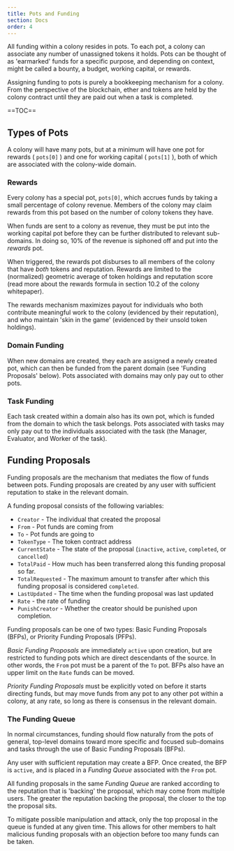 ```yaml
---
title: Pots and Funding
section: Docs
order: 4
---
```

All funding within a colony resides in pots. To each pot, a colony can associate any number of unassigned tokens it holds. Pots can be thought of as 'earmarked' funds for a specific purpose, and depending on context, might be called a bounty, a budget, working capital, or rewards.

Assigning funding to pots is purely a bookkeeping mechanism for a colony. From the perspective of the blockchain, ether and tokens are held by the colony contract until they are paid out when a task is completed.

==TOC==

## Types of Pots
A colony will have many pots, but at a minimum will have one pot for rewards ( `pots[0]` ) and one for working capital ( `pots[1]` ), both of which are associated with the colony-wide domain.

### Rewards
Every colony has a special pot, `pots[0]`, which accrues funds by taking a small percentage of colony revenue. Members of the colony may claim rewards from this pot based on the number of colony tokens they have.

When funds are sent to a colony as revenue, they must be put into the working capital pot before they can be further distributed to relevant sub-domains. In doing so, 10% of the revenue is siphoned off and put into the _rewards_ pot.

When triggered, the rewards pot disburses to all members of the colony that have *both* tokens and reputation. Rewards are limited to the (normalized) geometric average of token holdings and reputation score (read more about the rewards formula in section 10.2 of the colony whitepaper).

The rewards mechanism maximizes payout for individuals who both contribute meaningful work to the colony (evidenced by their reputation), and who maintain 'skin in the game' (evidenced by their unsold token holdings).

### Domain Funding
When new domains are created, they each are assigned a newly created pot, which can then be funded from the parent domain (see 'Funding Proposals' below). Pots associated with domains may only pay out to other pots.

### Task Funding
Each task created within a domain also has its own pot, which is funded from the domain to which the task belongs. Pots associated with tasks may only pay out to the individuals associated with the task (the Manager, Evaluator, and Worker of the task).

## Funding Proposals
Funding proposals are the mechanism that mediates the flow of funds between pots. Funding proposals are created by any user with sufficient reputation to stake in the relevant domain.

A funding proposal consists of the following variables:
* `Creator` - The individual that created the proposal
* `From` - Pot funds are coming from
* `To` - Pot funds are going to
* `TokenType` - The token contract address
* `CurrentState` - The state of the proposal (`inactive`, `active`, `completed`, or `cancelled`)
* `TotalPaid` - How much has been transferred along this funding proposal so far.
* `TotalRequested` - The maximum amount to transfer after which this funding proposal is considered `completed`.
* `LastUpdated` - The time when the funding proposal was last updated
* `Rate` - the rate of funding
* `PunishCreator` - Whether the creator should be punished upon completion.

Funding proposals can be one of two types: Basic Funding Proposals (BFPs), or Priority Funding Proposals (PFPs).

_Basic Funding Proposals_ are immediately `active` upon creation, but are restricted to funding pots which are direct descendants of the source. In other words, the `From` pot must be a parent of the `To` pot. BFPs also have an upper limit on the `Rate` funds can be moved.

_Priority Funding Proposals_ must be explicitly voted on before it starts directing funds, but may move funds from any pot to any other pot within a colony, at any rate, so long as there is consensus in the relevant domain.

### The Funding Queue
In normal circumstances, funding should flow naturally from the pots of general, top-level domains toward more specific and focused sub-domains and tasks through the use of Basic Funding Proposals (BFPs).

Any user with sufficient reputation may create a BFP. Once created, the BFP is `active`, and is placed in a _Funding Queue_ associated with the `From` pot.

All funding proposals in the same _Funding Queue_ are ranked according to the reputation that is 'backing' the proposal, which may come from multiple users. The greater the reputation backing the proposal, the closer to the top the proposal sits.

To mitigate possible manipulation and attack, only the top proposal in the queue is funded at any given time. This allows for other members to halt malicious funding proposals with an objection before too many funds can be taken.
